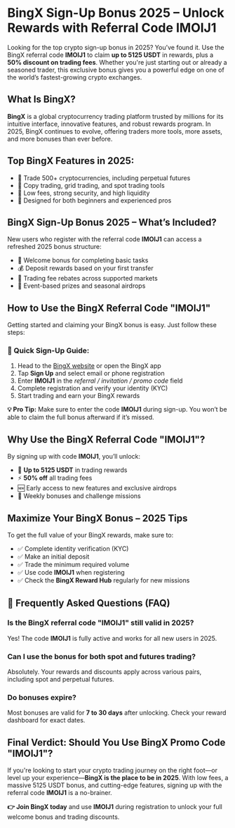 <h1>BingX Sign-Up Bonus 2025 – Unlock Rewards with Referral Code <strong>IMOIJ1</strong></h1>

  <p>Looking for the top crypto sign-up bonus in 2025? You’ve found it. Use the BingX referral code <strong>IMOIJ1</strong> to claim <strong>up to 5125 USDT</strong> in rewards, plus a <strong>50% discount on trading fees</strong>. Whether you're just starting out or already a seasoned trader, this exclusive bonus gives you a powerful edge on one of the world’s fastest-growing crypto exchanges.</p>

  <h2>What Is BingX?</h2>
  <p><strong>BingX</strong> is a global cryptocurrency trading platform trusted by millions for its intuitive interface, innovative features, and robust rewards program. In 2025, BingX continues to evolve, offering traders more tools, more assets, and more bonuses than ever before.</p>

  <h2>Top BingX Features in 2025:</h2>
  <ul>
    <li>🔹 Trade 500+ cryptocurrencies, including perpetual futures</li>
    <li>🔹 Copy trading, grid trading, and spot trading tools</li>
    <li>🔹 Low fees, strong security, and high liquidity</li>
    <li>🔹 Designed for both beginners and experienced pros</li>
  </ul>

  <h2>BingX Sign-Up Bonus 2025 – What’s Included?</h2>
  <p>New users who register with the referral code <strong>IMOIJ1</strong> can access a refreshed 2025 bonus structure:</p>
  <ul>
    <li>🎉 Welcome bonus for completing basic tasks</li>
    <li>💰 Deposit rewards based on your first transfer</li>
    <li>🔁 Trading fee rebates across supported markets</li>
    <li>🎊 Event-based prizes and seasonal airdrops</li>
  </ul>

  <h2>How to Use the BingX Referral Code "IMOIJ1"</h2>
  <p>Getting started and claiming your BingX bonus is easy. Just follow these steps:</p>

  <h3>🔧 Quick Sign-Up Guide:</h3>
  <ol>
    <li>Head to the <a href="https://bingx.com/invite/IMOIJ1" target="_blank">BingX website</a> or open the BingX app</li>
    <li>Tap <strong>Sign Up</strong> and select email or phone registration</li>
    <li>Enter <strong>IMOIJ1</strong> in the <em>referral / invitation / promo code</em> field</li>
    <li>Complete registration and verify your identity (KYC)</li>
    <li>Start trading and earn your BingX rewards</li>
  </ol>

  <p><strong>💡 Pro Tip:</strong> Make sure to enter the code <strong>IMOIJ1</strong> during sign-up. You won’t be able to claim the full bonus afterward if it’s missed.</p>

  <h2>Why Use the BingX Referral Code "IMOIJ1"?</h2>
  <p>By signing up with code <strong>IMOIJ1</strong>, you’ll unlock:</p>
  <ul>
    <li>💸 <strong>Up to 5125 USDT</strong> in trading rewards</li>
    <li>⚡ <strong>50% off</strong> all trading fees</li>
    <li>🆕 Early access to new features and exclusive airdrops</li>
    <li>🎁 Weekly bonuses and challenge missions</li>
  </ul>

  <h2>Maximize Your BingX Bonus – 2025 Tips</h2>
  <p>To get the full value of your BingX rewards, make sure to:</p>
  <ul>
    <li>✅ Complete identity verification (KYC)</li>
    <li>✅ Make an initial deposit</li>
    <li>✅ Trade the minimum required volume</li>
    <li>✅ Use code <strong>IMOIJ1</strong> when registering</li>
    <li>✅ Check the <strong>BingX Reward Hub</strong> regularly for new missions</li>
  </ul>

  <h2>🧠 Frequently Asked Questions (FAQ)</h2>
  <h3>Is the BingX referral code "IMOIJ1" still valid in 2025?</h3>
  <p>Yes! The code <strong>IMOIJ1</strong> is fully active and works for all new users in 2025.</p>

  <h3>Can I use the bonus for both spot and futures trading?</h3>
  <p>Absolutely. Your rewards and discounts apply across various pairs, including spot and perpetual futures.</p>

  <h3>Do bonuses expire?</h3>
  <p>Most bonuses are valid for <strong>7 to 30 days</strong> after unlocking. Check your reward dashboard for exact dates.</p>

  <h2>Final Verdict: Should You Use BingX Promo Code "IMOIJ1"?</h2>
  <p>If you're looking to start your crypto trading journey on the right foot—or level up your experience—<strong>BingX is the place to be in 2025</strong>. With low fees, a massive 5125 USDT bonus, and cutting-edge features, signing up with the referral code <strong>IMOIJ1</strong> is a no-brainer.</p>

  <p><strong>👉 Join BingX today</strong> and use <strong>IMOIJ1</strong> during registration to unlock your full welcome bonus and trading discounts.</p>

</body>
</html>
